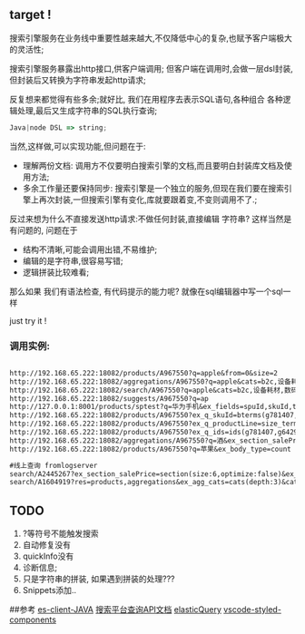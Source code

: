 
## target !

搜索引擎服务在业务线中重要性越来越大,不仅降低中心的复杂,也赋予客户端极大的灵活性;

搜索引擎服务暴露出http接口,供客户端调用; 但客户端在调用时,会做一层dsl封装,但封装后又转换为字符串发起http请求;

反复想来都觉得有些多余;就好比, 我们在用程序去表示SQL语句,各种组合 各种逻辑处理,最后又生成字符串的SQL执行查询;


```typescript
Java|node DSL => string;
```

当然,这样做,可以实现功能,但问题在于:

* 理解两份文档: 调用方不仅要明白搜索引擎的文档,而且要明白封装库文档及使用方法;
* 多余工作量还要保持同步: 搜索引擎是一个独立的服务,但现在我们要在搜索引擎上再次封装,一但搜索引擎有变化,库就要跟着变,不变则调用不了.;


反过来想为什么不直接发送http请求:不做任何封装,直接编辑 字符串? 这样当然是有问题的, 问题在于

* 结构不清晰,可能会调用出错,不易维护;
* 编辑的是字符串,很容易写错;
* 逻辑拼装比较难看;

那么如果 我们有语法检查, 有代码提示的能力呢? 就像在sql编辑器中写一个sql一样

just try it !


### 调用实例:
```txt

http://192.168.65.222:18082/products/A967550?q=apple&from=0&size=2
http://192.168.65.222:18082/aggregations/A967550?q=apple&cats=b2c,设备耗材,数码通讯类,电脑/电脑周边
http://192.168.65.222:18082/search/A967550?q=apple&cats=b2c,设备耗材,数码通讯类,电脑/电脑周边&size=1&res=products,aggregations
http://192.168.65.222:18082/suggests/A967550?q=ap
http://127.0.0.1:8001/products/sptest?q=华为手机&ex_fields=spuId,skuId,title,salePrice&ex_script_field_doublePrice=doc[salePrice].value*2
http://192.168.65.222:18082/products/A967550?ex_q_skuId=bterms(g781407,g642997)
http://192.168.65.222:18082/products/A967550?ex_q_productLine=size_terms(value:1,2)
http://192.168.65.222:18082/products/A967550?ex_q_ids=ids(g781407,g642997)
http://192.168.65.222:18082/aggregations/A967550?q=酒&ex_section_salePrice=section(size:6,optimize:false)
http://192.168.65.222:18082/products/A967550?q=苹果&ex_body_type=count

#线上查询 fromlogserver
search/A2445267?ex_section_salePrice=section(size:6,optimize:false)&ex_q_D2COnSale=bterms(true)&ex_agg_cats=cats(depth:3)&props_agg_ignore_cat=true&ex_q_itemType=bterms(1,2,5)&ex_q_or=or(query:<ex_q_spuId=bterms(11334277,4375188,11334266,4375565,11334276,4375447,4375812,11334292,11334373,4375868)>|<ex_q_sourceSpuId=bterms(11334277,4375188,11334266,4375565,11334276,4375447,4375812,11334292,11334373,4375868)>)&ex_q_d2cBlockedLevels=null(flag:true)&ex_agg_d2cLabel=terms(size:0)&ownerFilter=0&from=0&size=200&sort=price:1
search/A1604919?res=products,aggregations&ex_agg_cats=cats(depth:3)&cats=b2b&ex_q_D2POnSale=bterms(true)&ex_q_sys=bterms(2)&ex_q_skuId=bterms(g9311510,g5367368,g4795959,g4795816,g17356501,g6411761,g5494471,g9831023,g4795898,g9311642)&props_agg_ignore_cat=false&ex_agg_d2pLabel=terms(size:0)&ex_q_not=not(query:<ex_q_itemType=bterms(3)>|<ex_q_itemType=bterms(4)>)&from=0&size=200&sort=D2pSort:1
```



## TODO

1. ?等符号不能触发搜索
2. 自动修复没有
3. quickInfo没有
4. 诊断信息;
5. 只是字符串的拼装, 如果遇到拼装的处理???
6. Snippets添加..


##参考
[es-client-JAVA](http://git.dev.qianmi.com/retail/es-client)
[搜索平台查询API文档](http://gitbook.dev.qianmi.com/OF1540/search_platform_book/book/api.html)
[elasticQuery](https://www.elastic.co/guide/en/elasticsearch/reference/5.2/query-dsl-match-query.html)
[vscode-styled-components](https://github.com/styled-components/vscode-styled-components)